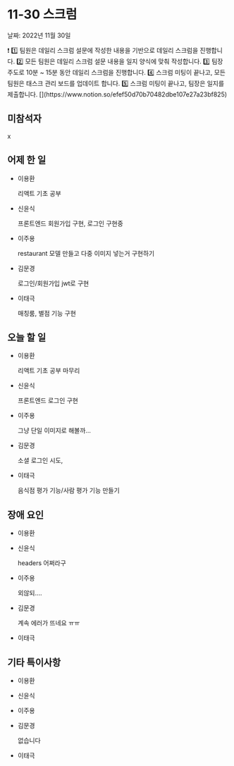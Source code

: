 # 11-30 스크럼

날짜: 2022년 11월 30일

<aside>
❗ 1️⃣ 팀원은 데일리 스크럼 설문에 작성한 내용을 기반으로 데일리 스크럼을 진행합니다.
2️⃣ 모든 팀원은 데일리 스크럼 설문 내용을 일지 양식에 맞춰 작성합니다. 
3️⃣ 팀장 주도로 10분 ~ 15분 동안 데일리 스크럼을 진행합니다.
4️⃣ 스크럼 미팅이 끝나고, 모든 팀원은 태스크 관리 보드를 업데이트 합니다.
5️⃣ 스크럼 미팅이 끝나고, 팀장은 일지를 제출합니다.
[](https://www.notion.so/efef50d70b70482dbe107e27a23bf825)

</aside>

## 미참석자

x

## 어제 한 일

- 이용환
    
    리액트 기초 공부
    
- 신윤식
    
    프론트엔드 회원가입 구현, 로그인 구현중
    
- 이주용
    
    restaurant 모델 만들고 다중 이미지 넣는거 구현하기
    
- 김문경
    
    로그인/회원가입 jwt로 구현
    
- 이태극
    
    매칭룸, 별점 기능 구현
    

## 오늘 할 일

- 이용환
    
    리액트 기초 공부 마무리
    
- 신윤식
    
    프론트엔드 로그인 구현
    
- 이주용
    
    그냥 단일 이미지로 해볼까…
    
- 김문경
    
    소셜 로그인 시도, 
    
- 이태극
    
    음식점 평가 기능/사람 평가 기능 만들기
    

## 장애 요인

- 이용환
- 신윤식
    
    headers 어쩌라구
    
- 이주용
    
    외않되….
    
- 김문경
    
    계속 에러가 뜨네요 ㅠㅠ
    
- 이태극

## 기타 특이사항

- 이용환
- 신윤식
- 이주용
- 김문경
    
    없습니다
    
- 이태극